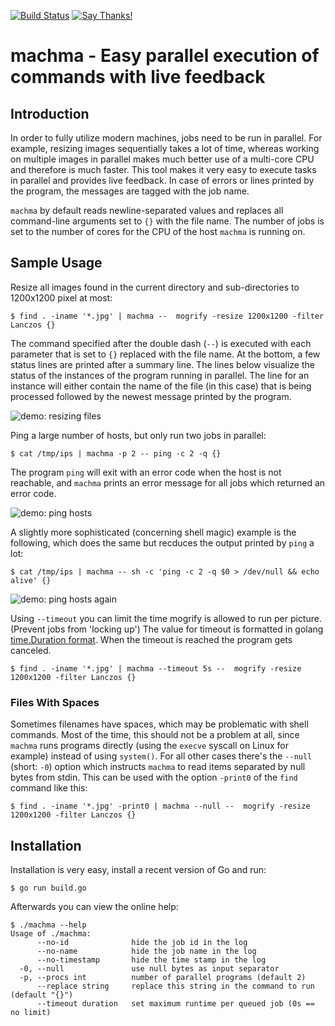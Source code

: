 [![Build Status](https://travis-ci.org/fd0/machma.svg?branch=master)](https://travis-ci.org/fd0/machma)
[![Say Thanks!](https://img.shields.io/badge/Say%20Thanks-!-1EAEDB.svg)](https://saythanks.io/to/fd0)

# machma - Easy parallel execution of commands with live feedback

## Introduction

In order to fully utilize modern machines, jobs need to be run in parallel. For
example, resizing images sequentially takes a lot of time, whereas working on
multiple images in parallel makes much better use of a multi-core CPU and
therefore is much faster. This tool makes it very easy to execute tasks in
parallel and provides live feedback. In case of errors or lines printed by the
program, the messages are tagged with the job name.

`machma` by default reads newline-separated values and replaces all
command-line arguments set to `{}` with the file name. The number of jobs is
set to the number of cores for the CPU of the host `machma` is running on.

## Sample Usage

Resize all images found in the current directory and sub-directories to
1200x1200 pixel at most:

```shell
$ find . -iname '*.jpg' | machma --  mogrify -resize 1200x1200 -filter Lanczos {}
```

The command specified after the double dash (`--`) is executed with each
parameter that is set to `{}` replaced with the file name. At the bottom, a few
status lines are printed after a summary line. The lines below visualize the
status of the instances of the program running in parallel. The line for an
instance will either contain the name of the file (in this case) that is being
processed followed by the newest message printed by the program.

![demo: resizing files](demos/demo1.gif)


Ping a large number of hosts, but only run two jobs in parallel:

```shell
$ cat /tmp/ips | machma -p 2 -- ping -c 2 -q {}
```

The program `ping` will exit with an error code when the host is not reachable,
and `machma` prints an error message for all jobs which returned an error code.

![demo: ping hosts](demos/demo2a.gif)

A slightly more sophisticated (concerning shell magic) example is the
following, which does the same but recduces the output printed by `ping` a lot:

```shell
$ cat /tmp/ips | machma -- sh -c 'ping -c 2 -q $0 > /dev/null && echo alive' {}
```

![demo: ping hosts again](demos/demo2b.gif)


Using `--timeout` you can limit the time mogrify is allowed to run per picture. (Prevent jobs from 'locking up')
The value for timeout is formatted in golang [time.Duration format](https://golang.org/pkg/time/#Duration).
When the timeout is reached the program gets canceled.

```shell
$ find . -iname '*.jpg' | machma --timeout 5s --  mogrify -resize 1200x1200 -filter Lanczos {}
```

### Files With Spaces

Sometimes filenames have spaces, which may be problematic with shell commands.
Most of the time, this should not be a problem at all, since `machma` runs
programs directly (using the `execve` syscall on Linux for example) instead of
using `system()`. For all other cases there's the `--null` (short: `-0`) option
which instructs `machma` to read items separated by null bytes from stdin. This
can be used with the option `-print0` of the `find` command like this:

```shell
$ find . -iname '*.jpg' -print0 | machma --null --  mogrify -resize 1200x1200 -filter Lanczos {}
```

## Installation

Installation is very easy, install a recent version of Go and run:

```shell
$ go run build.go
```

Afterwards you can view the online help:
```shell
$ ./machma --help
Usage of ./machma:
      --no-id              hide the job id in the log
      --no-name            hide the job name in the log
      --no-timestamp       hide the time stamp in the log
  -0, --null               use null bytes as input separator
  -p, --procs int          number of parallel programs (default 2)
      --replace string     replace this string in the command to run (default "{}")
      --timeout duration   set maximum runtime per queued job (0s == no limit)
```
